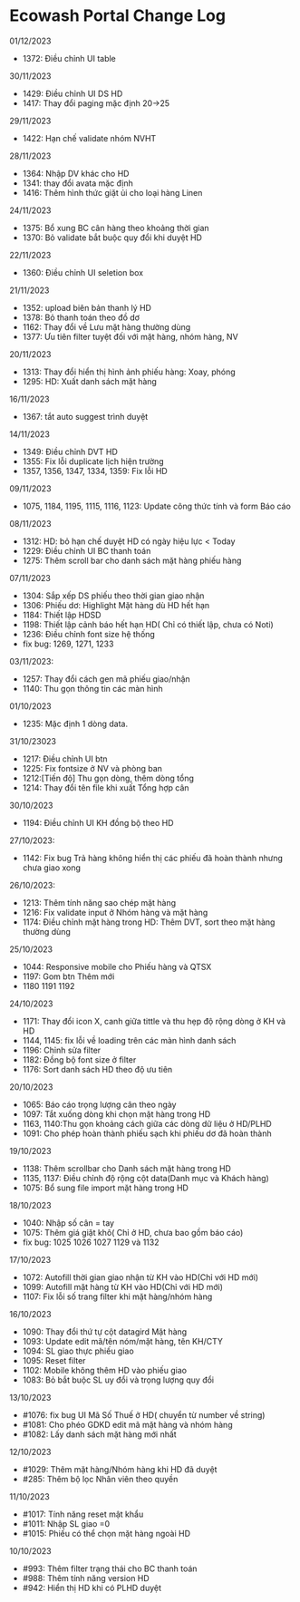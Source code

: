  # Ecowash Portal Change Log

01/12/2023
- 1372: Điều chỉnh UI table

30/11/2023
- 1429: Điều chỉnh UI DS HD
- 1417: Thay đổi paging mặc định 20->25

29/11/2023
- 1422: Hạn chế validate nhóm NVHT

28/11/2023
- 1364: Nhập DV khác cho HD
- 1341: thay đổi avata mặc định
- 1416: Thêm hình thức giặt ủi cho loại hàng Linen

24/11/2023
- 1375: Bổ xung BC cân hàng theo khoảng thời gian
- 1370: Bỏ validate bắt buộc quy đổi khi duyệt HD

22/11/2023
- 1360: Điều chỉnh UI seletion box

21/11/2023
- 1352: upload biên bản thanh lý HD
- 1378: Bỏ thanh toán theo đồ dơ
- 1162: Thay đổi về Lưu mặt hàng thường dùng
- 1377: Ưu tiên filter tuyệt đối với mặt hàng, nhóm hàng, NV


20/11/2023
- 1313: Thay đổi hiển thị hình ảnh phiếu hàng: Xoay, phóng
- 1295: HD: Xuất danh sách mặt hàng

16/11/2023
- 1367: tắt auto suggest trình duyệt

14/11/2023
- 1349: Điều chỉnh DVT HD
- 1355: Fix lỗi duplicate lịch hiện trường
- 1357, 1356, 1347, 1334, 1359: Fix lỗi HD 

09/11/2023
- 1075, 1184, 1195, 1115, 1116, 1123: Update công thức tính và form Báo cáo

08/11/2023
- 1312: HD: bỏ hạn chế duyệt HD có ngày hiệu lực < Today
- 1229: Điều chỉnh UI BC thanh toán
- 1275: Thêm scroll bar cho danh sách mặt hàng phiếu hàng 

07/11/2023
- 1304: Sắp xếp DS phiếu theo thời gian giao nhận
- 1306: Phiếu dơ: Highlight Mặt hàng dù HD hết hạn
- 1184: Thiết lập HDSD
- 1198: Thiết lập cảnh báo hết hạn HD( Chỉ có thiết lập, chưa có Noti)
- 1236: Điều chỉnh font size hệ thống
- fix bug: 1269, 1271, 1233

03/11/2023: 
- 1257: Thay đổi cách gen mã phiếu giao/nhận
- 1140: Thu gọn thông tin các màn hình 

01/10/2023
- 1235: Mặc định 1 dòng data.

31/10/23023
- 1217: Điều chỉnh UI btn
- 1225: Fix fontsize ở NV và phòng ban
- 1212:[Tiến độ] Thu gọn dòng, thêm dòng tổng
- 1214: Thay đổi tên file khi xuất Tổng hợp cân

30/10/2023
- 1194: Điều chỉnh UI KH đồng bộ theo HD

27/10/2023:
- 1142: Fix bug Trả hàng không hiển thị các phiếu đã hoàn thành nhưng chưa giao xong 

26/10/2023: 
- 1213: Thêm tính năng sao chép mặt hàng
- 1216: Fix validate input ở Nhóm hàng và mặt hàng
- 1174: Điều chỉnh mặt hàng trong HD: Thêm DVT, sort theo mặt hàng thường dùng

25/10/2023
- 1044: Responsive mobile cho Phiếu hàng và QTSX
- 1197: Gom btn Thêm mới
- 1180 1191 1192

24/10/2023
- 1171: Thay đổi icon X, canh giữa tittle và thu hẹp độ rộng dòng ở KH và HD
- 1144, 1145: fix lỗi về loading trên các màn hình danh sách
- 1196: Chỉnh sửa filter
- 1182: Đồng bộ font size ở filter
- 1176: Sort danh sách HD theo độ ưu tiên

20/10/2023
- 1065: Báo cáo trọng lượng cân theo ngày
- 1097: Tắt xuống dòng khi chọn mặt hàng trong HD
- 1163, 1140:Thu gọn khoảng cách giữa các dòng dữ liệu ở HD/PLHD
- 1091: Cho phép hoàn thành phiếu sạch khi phiếu dơ đã hoàn thành


19/10/2023
- 1138: Thêm scrollbar cho Danh sách mặt hàng trong HD
- 1135, 1137: Điều chỉnh độ rộng cột data(Danh mục và Khách hàng)
- 1075: Bổ sung file import mặt hàng trong HD

18/10/2023
- 1040: Nhập số cân = tay
- 1075: Thêm giá giặt khô( Chỉ ở HD, chưa bao gồm báo cáo)
- fix bug: 1025 1026 1027 1129 và 1132

17/10/2023
- 1072: Autofill thời gian giao nhận từ KH vào HD(Chỉ với HD mới)
- 1099: Autofill mặt hàng từ KH vào HD(Chỉ với HD mới)
- 1107: Fix lỗi số trang filter khi mặt hàng/nhóm hàng

16/10/2023
- 1090: Thay đổi thứ tự cột datagird Mặt hàng
- 1093: Update edit mã/tên nóm/mặt hàng, tên KH/CTY 
- 1094: SL giao thực phiếu giao
- 1095: Reset filter
- 1102: Mobile không thêm HD vào phiếu giao
- 1083: Bỏ bắt buộc SL uy đổi và trọng lượng quy đổi


13/10/2023
- #1076: fix bug UI Mã Số Thuế ở HD( chuyển từ number về string)
- #1081: Cho phéo GDKD edit mã mặt hàng và nhóm hàng
- #1082: Lấy danh sách mặt hàng mới nhất

12/10/2023
- #1029: Thêm mặt hàng/Nhóm hàng khi HD đã duyệt 
- #285: Thêm bộ lọc Nhân viên theo quyền

11/10/2023
- #1017: Tính năng reset mật khẩu
- #1011: Nhập SL giao =0
- #1015: Phiếu có thể chọn mặt hàng ngoài HD

10/10/2023
- #993: Thêm filter trạng thái cho BC thanh toán
- #988: Thêm tính năng version HD
- #942: Hiển thị HD khi có PLHD duyệt
